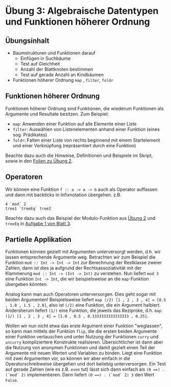 # Übung 3: Algebraische Datentypen und Funktionen höherer Ordnung

## Übungsinhalt
* Baumstrukturen und Funktionen darauf
  * Einfügen in Suchbäume
  * Test auf Gleichheit
  * Anzahl der Blattknoten bestimmen
  * Test auf gerade Anzahl an Kindbäumen
* Funktionen höherer Ordnung `map` , `filter`, `foldr`

## Funktionen höherer Ordnung
Funktionen höherer Ordnung sind Funktionen, die wiederum Funktionen als Argumente und Resultate besitzen. Zum Beispiel:
* `map`: Anwenden einer Funktion auf alle Elemente einer Liste
* `filter`: Auswählen von Listenelementen anhand einer Funktion (eines sog. Prädikates)
* `foldr`: Falten einer Liste von rechts beginnend mit einem Startelement und einer Verknüpfung (repräsentiert durch eine Funktion)

Beachte dazu auch die Hinweise, Definitionen und Beispiele im Skript, sowie in den [Folien zu Übung 2](../tut02/tut02-handout.pdf).

## Operatoren
Wir können eine Funktion `f :: a -> a -> b` auch als Operator auffassen und dann mit backticks in Infixnotation übergehen.
z.B.
```
4 `mod` 2
tree1 `treeEq` tree2
```
Beachte dazu auch das Beispiel der Modulo-Funktion aus [Übung 2](../tut02/02_01_solution.hs) und `treeEq` in [Aufgabe 1 von Blatt 3](./03_01_solution.hs).

## Partielle Applikation

Funktionen können gezielt mit Argumenten unterversorgt werden, d.h. wir lassen entsprechende Argumente weg. Betrachten wir zum Beispiel die Funktion `mod :: Int -> Int -> Int` zur Berechnung der Restklasse zweier Zahlen, dann ist dies ja aufgrund der Rechtsassoziativität mit der Klammerung `mod :: Int -> (Int -> Int)` zu verstehen. Nun liefert `mod 3` eine Funktion `Int -> Int`, die wir beispielsweise an die `map`-Funktion übergeben könnten.

Analog kann man auch Operatoren unterversorgen. Dies geht sogar mit beiden Argumenten! Beispielsweise liefert `map (/2) [1 , 2 , 3 , 4] = [0.5 , 1.0 , 1.5 , 2.0]`, also ist `(/2)` eine Funktion, die ein Argument halbiert. Andersherum liefert `(1/)` eine Funktion, die jeweils das Reziproke, d.h. `map (1/) [1 , 2 , 3 , 4] = [1.0 , 0.5 , 0.3333333333333333 , 0.25]`.

Wollen wir nun nicht etwa das erste Argument einer Funktion "weglassen", so kann man mittels der Funktion `flip`, die die ersten beiden Argumente einer Funktion vertauschen und unter Nutzung der Funktionen `curry` und `uncurry` kompliziertere Konstrukte realisieren. Übersichtlicher ist dann aber die Nutzung von anonymen Funktionen und damit gezielt einen Teil der Argumente mit neuen Werten und Variablen zu binden.
Liegt eine Funktion mit zwei Argumenten vor, so können wir aber einfach in die Operatorschreibweise übergehen und dort beliebig unterversorgen. Ein Test auf gerade Zahlen (wie es z.B. `even` tut) lässt sich dann einfach als ```(0 ==) . (`mod` 2)``` implementieren. Dann liefert ```(0 ==) . (`mod` 2) 3``` den Wert `False`.
